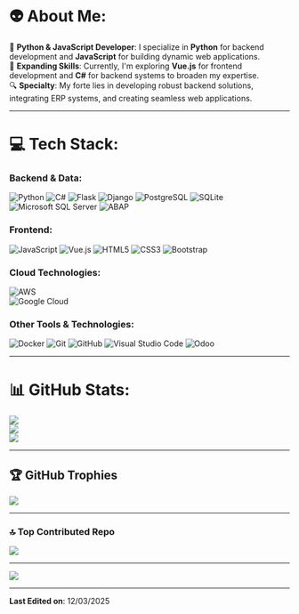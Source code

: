 # 👽 About Me:
🚀 **Python & JavaScript Developer**: I specialize in **Python** for backend development and **JavaScript** for building dynamic web applications.
<br>
📘 **Expanding Skills**: Currently, I'm exploring **Vue.js** for frontend development and **C#** for backend systems to broaden my expertise.
<br>
🔍 **Specialty**: My forte lies in developing robust backend solutions, integrating ERP systems, and creating seamless web applications.

---

# 💻 Tech Stack:
### Backend & Data:
![Python](https://img.shields.io/badge/python-%2314354C.svg?style=for-the-badge&logo=python&logoColor=white)
![C#](https://img.shields.io/badge/c%23-%23239120.svg?style=for-the-badge&logo=c-sharp&logoColor=white)
![Flask](https://img.shields.io/badge/flask-%23000.svg?style=for-the-badge&logo=flask&logoColor=white)
![Django](https://img.shields.io/badge/django-%23092E20.svg?style=for-the-badge&logo=django&logoColor=white)
![PostgreSQL](https://img.shields.io/badge/postgresql-%23316192.svg?style=for-the-badge&logo=postgresql&logoColor=white)
![SQLite](https://img.shields.io/badge/sqlite-%2307405e.svg?style=for-the-badge&logo=sqlite&logoColor=white)
![Microsoft SQL Server](https://img.shields.io/badge/Microsoft%20SQL%20Server-CC2927?style=for-the-badge&logo=microsoft%20sql%20server&logoColor=white)
![ABAP](https://img.shields.io/badge/ABAP-0FAAFF?style=for-the-badge&logo=sap&logoColor=white)

### Frontend:
![JavaScript](https://img.shields.io/badge/javascript-%23323330.svg?style=for-the-badge&logo=javascript&logoColor=%23F7DF1E)
![Vue.js](https://img.shields.io/badge/vue.js-%234FC08D.svg?style=for-the-badge&logo=vuedotjs&logoColor=white)
![HTML5](https://img.shields.io/badge/html5-%23E34F26.svg?style=for-the-badge&logo=html5&logoColor=white)
![CSS3](https://img.shields.io/badge/css3-%231572B6.svg?style=for-the-badge&logo=css3&logoColor=white)
![Bootstrap](https://img.shields.io/badge/bootstrap-%23563D7C.svg?style=for-the-badge&logo=bootstrap&logoColor=white)

### Cloud Technologies:  
![AWS](https://img.shields.io/badge/AWS-%23FF9900.svg?style=for-the-badge&logo=amazon-aws&logoColor=white)  
![Google Cloud](https://img.shields.io/badge/Google_Cloud-%234285F4.svg?style=for-the-badge&logo=google-cloud&logoColor=white)  

### Other Tools & Technologies:
![Docker](https://img.shields.io/badge/docker-%230db7ed.svg?style=for-the-badge&logo=docker&logoColor=white)
![Git](https://img.shields.io/badge/git-%23F05033.svg?style=for-the-badge&logo=git&logoColor=white)
![GitHub](https://img.shields.io/badge/github-%23121011.svg?style=for-the-badge&logo=github&logoColor=white)
![Visual Studio Code](https://img.shields.io/badge/Visual%20Studio%20Code-0078d7.svg?style=for-the-badge&logo=visual-studio-code&logoColor=white)
![Odoo](https://img.shields.io/badge/Odoo-714B67?style=for-the-badge&logo=odoo&logoColor=white)


---

# 📊 GitHub Stats:
![](https://github-readme-stats.vercel.app/api?username=santiagoyeal&theme=transparent&hide_border=false&include_all_commits=true&count_private=true)<br/>
![](https://github-readme-streak-stats.herokuapp.com/?user=santiagoyeal&theme=transparent&hide_border=false)<br/>
![](https://github-readme-stats.vercel.app/api/top-langs/?username=santiagoyeal&theme=transparent&hide_border=false&include_all_commits=true&count_private=true&layout=compact)

---

## 🏆 GitHub Trophies
![](https://github-profile-trophy.vercel.app/?username=santiagoyeal&theme=onedark&no-frame=true&no-bg=false&margin-w=4)

---

### 🔝 Top Contributed Repo
![](https://github-contributor-stats.vercel.app/api?username=santiagoyeal&limit=5&theme=tokyonight&combine_all_yearly_contributions=true)

---

[![](https://visitcount.itsvg.in/api?id=santiagoyeal&icon=2&color=4)](https://visitcount.itsvg.in)

------

**Last Edited on**: 12/03/2025
